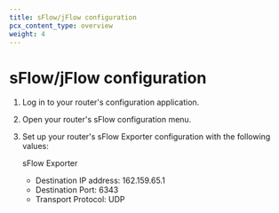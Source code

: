 ```yaml
---
title: sFlow/jFlow configuration
pcx_content_type: overview
weight: 4
---
```


# sFlow/jFlow configuration

1. Log in to your router's configuration application.
2. Open your router's sFlow configuration menu.
3. Set up your router's sFlow Exporter configuration with the following values:

    sFlow Exporter
    - Destination IP address: 162.159.65.1
    - Destination Port: 6343
    - Transport Protocol: UDP
